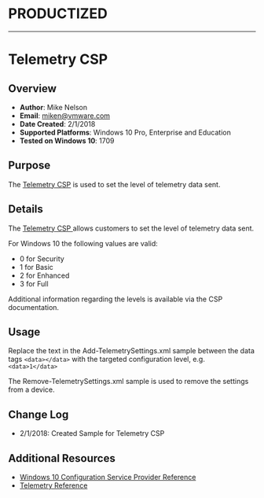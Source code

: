 # PRODUCTIZED #

----------

# Telemetry CSP

## Overview
- **Author**: Mike Nelson
- **Email**: miken@vmware.com
- **Date Created**: 2/1/2018
- **Supported Platforms**: Windows 10 Pro, Enterprise and Education
- **Tested on Windows 10**: 1709

## Purpose 
The [Telemetry CSP](https://docs.microsoft.com/en-us/windows/client-management/mdm/policy-csp-system#system-allowtelemetry) is used to set the level of telemetry data sent. 

## Details
The [Telemetry CSP ](https://docs.microsoft.com/en-us/windows/client-management/mdm/policy-csp-system#system-allowtelemetry) allows customers to set the level of telemetry data sent.

For Windows 10 the following values are valid:

* 0 for Security
* 1 for Basic
* 2 for Enhanced
* 3 for Full

Additional information regarding the levels is available via the CSP documentation.

## Usage
Replace the text in the Add-TelemetrySettings.xml sample between the data tags ```<data></data>``` with the targeted configuration level, e.g. ```<data>1</data>```

The Remove-TelemetrySettings.xml sample is used to remove the settings from a device.

## Change Log
- 2/1/2018: Created Sample for Telemetry CSP

## Additional Resources
* [Windows 10 Configuration Service Provider Reference](http://aka.ms/CSPList)
* [Telemetry Reference](https://docs.microsoft.com/en-us/windows/client-management/mdm/policy-csp-system#system-allowtelemetry)
